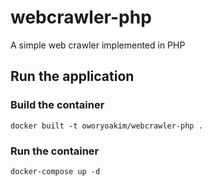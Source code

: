 # webcrawler-php
A simple web crawler  implemented in PHP
## Run the application
### Build the container
`docker built -t oworyoakim/webcrawler-php .`
### Run the container
`docker-compose up -d`
